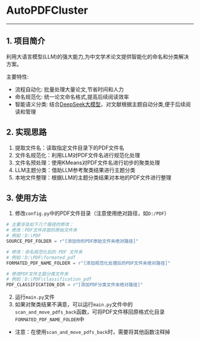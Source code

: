 # AutoPDFCluster

---

## 1. 项目简介
利用大语言模型(LLM)的强大能力,为中文学术论文提供智能化的命名和分类解决方案。

主要特性:
- 流程自动化: 批量处理大量论文,节省时间和人力
- 命名规范化: 统一论文命名格式,提高后续阅读效率
- 智能语义分类: 结合[DeepSeek大模型](https://platform.deepseek.com/)，对文献根据主题自动分类,便于后续阅读和管理

## 2. 实现思路

1. 提取文件名：读取指定文件目录下的PDF文件名
2. 文件名规范化：利用LLM对PDF文件名进行规范化处理
3. 文件名预处理：使用KMeans对PDF文件名进行初步的聚类处理
4. LLM主题分类：借助LLM参考聚类结果进行主题分类
5. 本地文件整理：根据LLM的主题分类结果对本地的PDF文件进行整理

## 3. 使用方法
1. 修改`config.py`中的PDF文件目录（注意使用绝对路径，如`D:/PDF`）
```python
# 主要涉及如下几个路径的修改：
# 修改：PDF文件存放的原始文件夹
# 例如：D:\PDF
SOURCE_PDF_FOLDER = r"[添加你的PDF原始文件夹绝对路径]"

# 修改：命名规范化后的 PDF 文件夹
# 例如：D:\PDF\formated_pdf
FORMATED_PDF_NAME_FOLDER = r"[添加规范化处理后的PDF文件夹绝对路径]"

# 修改PDF文件主题分类文件夹
# 例如：D:\PDF\classification_pdf
PDF_CLASSIFICATION_DIR = r"[添加PDF分类文件夹绝对路径]"
```
2. 运行`main.py`文件
3. 如果对聚类结果不满意，可以运行`main.py`文件中的`scan_and_move_pdfs_back`函数，可将PDF文件移回原格式化目录`FORMATED_PDF_NAME_FOLDER`中
- 注意：在使用`scan_and_move_pdfs_back`时，需要将其他函数注释掉

